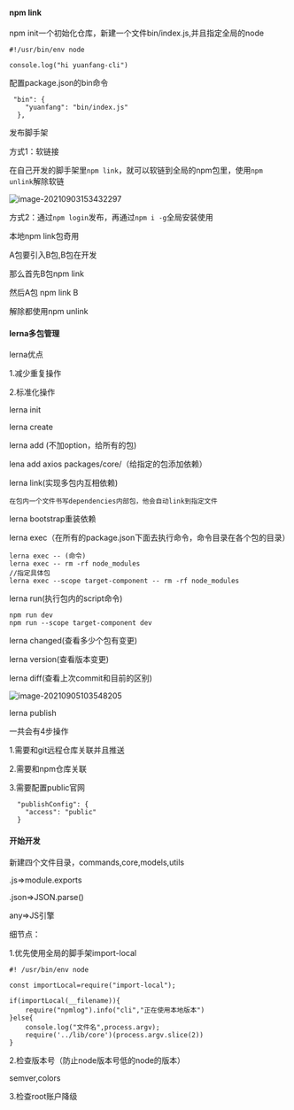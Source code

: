 #### npm link

npm init一个初始化仓库，新建一个文件bin/index.js,并且指定全局的node

```
#!/usr/bin/env node

console.log("hi yuanfang-cli")
```

配置package.json的bin命令

```
 "bin": {
    "yuanfang": "bin/index.js"
  },
```

发布脚手架

方式1：软链接

在自己开发的脚手架里`npm link`，就可以软链到全局的npm包里，使用`npm unlink`解除软链

![image-20210903153432297](C:\Users\86180\AppData\Roaming\Typora\typora-user-images\image-20210903153432297.png)

方式2：通过`npm login`发布，再通过`npm i -g`全局安装使用

本地npm link包奇用

A包要引入B包,B包在开发

那么首先B包npm link

然后A包 npm link B

解除都使用npm unlink

#### lerna多包管理

lerna优点

1.减少重复操作

2.标准化操作

lerna init

lerna create

lerna add (不加option，给所有的包)

lena add axios packages/core/（给指定的包添加依赖）

lerna link(实现多包内互相依赖)

```
在包内一个文件书写dependencies内部包，他会自动link到指定文件
```

lerna bootstrap重装依赖

lerna exec（在所有的package.json下面去执行命令，命令目录在各个包的目录）

```
lerna exec -- (命令)
lerna exec -- rm -rf node_modules
//指定具体包
lerna exec --scope target-component -- rm -rf node_modules
```

lerna run(执行包内的script命令)

```
npm run dev
npm run --scope target-component dev
```

lerna changed(查看多少个包有变更)

lerna version(查看版本变更)

lerna diff(查看上次commit和目前的区别)

![image-20210905103548205](C:\Users\86180\AppData\Roaming\Typora\typora-user-images\image-20210905103548205.png)

lerna publish

一共会有4步操作

1.需要和git远程仓库关联并且推送

2.需要和npm仓库关联

3.需要配置public官网

```
  "publishConfig": {
    "access": "public"
  }
```

#### 开始开发

新建四个文件目录，commands,core,models,utils

.js=>module.exports

.json=>JSON.parse()

any=>JS引擎

细节点：

1.优先使用全局的脚手架import-local

```
#! /usr/bin/env node

const importLocal=require("import-local");

if(importLocal(__filename)){
    require("npmlog").info("cli","正在使用本地版本")
}else{
    console.log("文件名",process.argv);
    require('../lib/core')(process.argv.slice(2))
}
```

2.检查版本号（防止node版本号低的node的版本）

semver,colors

3.检查root账户降级

